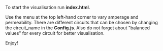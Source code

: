 To start the visualisation run **index.html**.

Use the menu at the top left-hand corner to vary amperage and permeability.
There are different circuits that can be chosen by changing the circuit_name in the **Config.js**.
Also do not forget about "balanced values" for every circuit for better visualisation. 

Enjoy!
